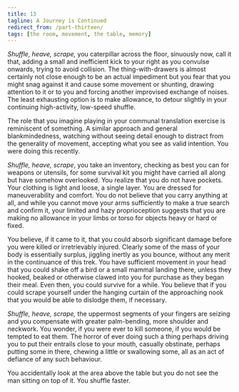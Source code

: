 ```yaml
---
title: 13
tagline: A Journey is Continued
redirect_from: /part-thirteen/
tags: [the room, movement, the table, memory]
---
```


_Shuffle, heave, scrape,_ you caterpillar across the floor, sinuously now, call it that, adding a small and inefficient kick to your right as you convulse onwards, trying to avoid collision.  The thing-with-drawers is almost certainly not close enough to be an actual impediment but you fear that you might snag against it and cause some movement or shunting, drawing attention to it or to you and forcing another improvised exchange of noises.  The least exhausting option is to make allowance, to detour slightly in your continuing high-activity, low-speed shuffle.

The role that you imagine playing in your communal translation exercise is reminiscent of something. A similar approach and general blankmindedness, watching without seeing detail enough to distract from the generality of movement, accepting what you see as valid intention. You were doing this recently. 

_Shuffle, heave, scrape_, you take an inventory, checking as best you can for weapons or utensils, for some survival kit you might have carried all along but have somehow overlooked.  You realize that you do not have pockets.  Your clothing is light and loose, a single layer.  You are dressed for maneuverability and comfort.  You do not believe that you carry anything at all, and while you cannot move your arms sufficiently to make a true search and confirm it, your limited and hazy proprioception suggests that you are making no allowance in your limbs or torso for objects heavy or hard or fixed. 

You believe, if it came to it, that you could absorb significant damage before you were killed or irretrievably injured.  Clearly some of the mass of your body is essentially surplus, jiggling inertly as you bounce, without any merit in the continuance of this trek.  You have sufficient movement in your head that you could shake off a bird or a small mammal landing there, unless they hooked, beaked or otherwise clawed into you for purchase as they began their meal.  Even then, you could survive for a while. You believe that if you could scrape yourself under the hanging curtain of the approaching nook that you would be able to dislodge them, if necessary. 

_Shuffle, heave, scrape,_ the uppermost segments of your fingers are seizing and you compensate with greater palm-bending, more shoulder and neckwork.  You wonder, if you were ever to kill someone, if you would be tempted to eat them. The horror of ever doing such a thing perhaps driving you to put their entrails close to your mouth, casually obstinate, perhaps putting some in there, chewing a little or swallowing some, all as an act of defiance of any such behaviour.

You accidentally look at the area above the table but you do not see the man sitting on top of it.  You shuffle faster.
